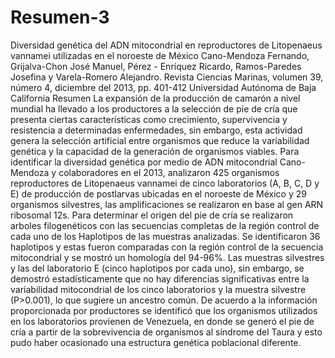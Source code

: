 # Resumen-3
Diversidad genética del ADN mitocondrial en reproductores de Litopenaeus vannamei utilizadas en el noroeste de México
Cano-Mendoza Fernando, Grijalva-Chon José Manuel, Pérez - Enríquez Ricardo, Ramos-Paredes Josefina y Varela-Romero Alejandro.
Revista Ciencias Marinas, volumen 39, número 4, diciembre del 2013, pp. 401-412
Universidad Autónoma de Baja California
Resumen
La expansión de la producción de camarón a nivel mundial ha llevado a los productores a la selección de pie de cría que presenta 
ciertas características como crecimiento, supervivencia y resistencia a determinadas enfermedades, sin embargo, esta actividad genera 
la selección artificial entre organismos que reduce la variabilidad genética y la capacidad de la generación de organismos viables.
Para identificar la diversidad genética por medio de ADN mitocondrial Cano-Mendoza y colaboradores en el 2013, analizaron 425 organismos 
reproductores de Litopenaeus vannamei de cinco laboratorios (A, B, C, D y E) de producción de postlarvas ubicadas en el noroeste de México
y 29 organismos silvestres, las amplificaciones se realizaron en base al gen ARN ribosomal 12s. Para determinar el origen del pie de cría 
se realizaron arboles filogenéticos con las secuencias completas de la región control de cada uno de los Haplotipos de las muestras analizadas.
Se identificaron 36 haplotipos y estas fueron comparadas con la región control de la  secuencia mitocondrial y se mostró un homología del 94-96%.
Las muestras silvestres y las del laboratorio E (cinco haplotipos por cada uno), sin embargo, se demostró estadísticamente que no hay diferencias 
significativas entre la variabilidad mitocondrial de los cinco laboratorios y la muestra silvestre (P>0.001), lo que sugiere un ancestro común. 
De acuerdo a la información proporcionada por productores se identificó que los organismos utilizados en los laboratorios provienen de Venezuela, 
en donde se generó el pie de cría a partir de la sobrevivencia de organismos al síndrome del Taura y esto pudo haber ocasionado una estructura genética
poblacional diferente. 
